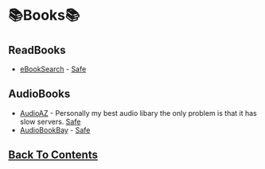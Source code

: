 # 📚Books📚

## ReadBooks
- [eBookSearch](https://cse.google.com/cse?cx=c46414ccb6a943e39) - [Safe](https://www.urlvoid.com/scan/cse.google.com/)

## AudioBooks
- [AudioAZ](https://audioaz.com/) - Personally my best audio libary the only problem is that it has slow servers. [Safe](https://www.urlvoid.com/scan/audioaz.com/)
- [AudioBookBay](https://audiobookbay.is/) - [Safe](https://www.urlvoid.com/scan/audiobookbay.is/)
 
## [Back To Contents](https://github.com/FreeCheatSheet/FreeCheatSheetGuide/blob/main/README.md#contents)
